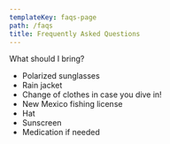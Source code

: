 ```yaml
---
templateKey: faqs-page
path: /faqs
title: Frequently Asked Questions
---
```



What should I bring?

* Polarized sunglasses
* Rain jacket
* Change of clothes in case you dive in!
* New Mexico fishing license
* Hat
* Sunscreen
* Medication if needed